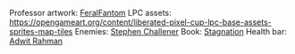 Professor artwork: [FeralFantom](https://opengameart.org/content/feralfantoms-entry)
LPC assets: <https://opengameart.org/content/liberated-pixel-cup-lpc-base-assets-sprites-map-tiles>
Enemies: [Stephen Challener](https://opengameart.org/content/bosses-and-monsters-spritesheets-ars-notoria)
Book: [Stagnation](https://opengameart.org/content/book-animation)
Health bar: [Adwit Rahman](https://opengameart.org/content/pixel-health-bar-asset-pack-2)
